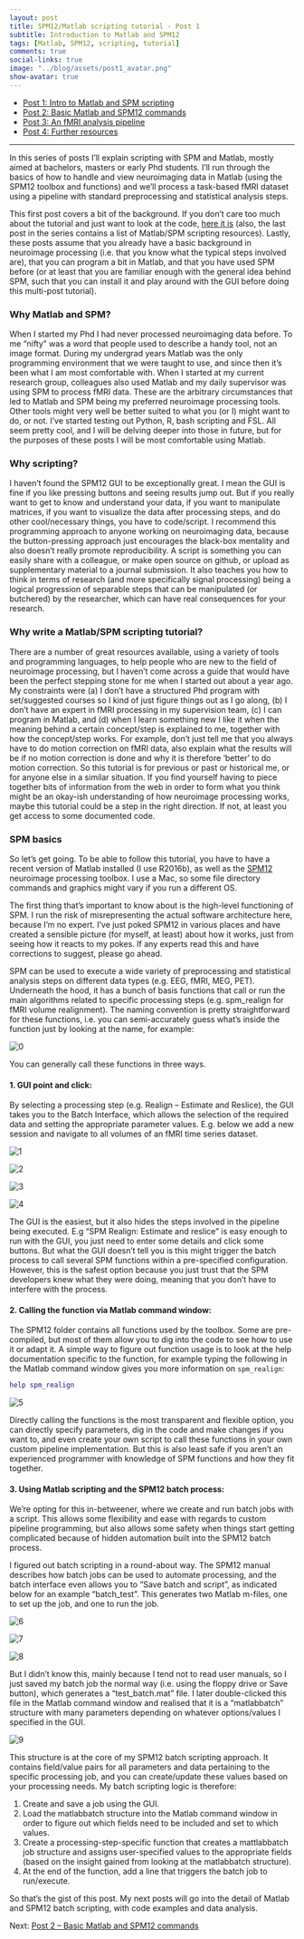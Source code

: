 ```yaml
---
layout: post
title: SPM12/Matlab scripting tutorial - Post 1
subtitle: Introduction to Matlab and SPM12
tags: [Matlab, SPM12, scripting, tutorial]
comments: true
social-links: true
image: "../blog/assets/post1_avatar.png"
show-avatar: true
---
```


- [Post 1: Intro to Matlab and SPM scripting]()
- [Post 2: Basic Matlab and SPM12 commands]()
- [Post 3: An fMRI analysis pipeline]()
- [Post 4: Further resources]()

---

In this series of posts I’ll explain scripting with SPM and Matlab, mostly aimed at bachelors, masters or early Phd students. I’ll run through the basics of how to handle and view neuroimaging data in Matlab (using the SPM12 toolbox and functions) and we’ll process a task-based fMRI dataset using a pipeline with standard preprocessing and statistical analysis steps.

This first post covers a bit of the background. If you don’t care too much about the tutorial and just want to look at the code, [here it is](https://github.com/jsheunis/matlab-spm-scripts-jsh/blob/master/spm_batchScriptingExample_jsh.m) (also, the last post in the series contains a list of Matlab/SPM scripting resources). Lastly, these posts assume that you already have a basic background in neuroimage processing (i.e. that you know what the typical steps involved are), that you can program a bit in Matlab, and that you have used SPM before (or at least that you are familiar enough with the general idea behind SPM, such that you can install it and play around with the GUI before doing this multi-post tutorial).

### Why Matlab and SPM?

When I started my Phd I had never processed neuroimaging data before. To me “nifty” was a word that people used to describe a handy tool, not an image format. During my undergrad years Matlab was the only programming environment that we were taught to use, and since then it’s been what I am most comfortable with. When I started at my current research group, colleagues also used Matlab and my daily supervisor was using SPM to process fMRI data. These are the arbitrary circumstances that led to Matlab and SPM being my preferred neuroimage processing tools. Other tools might very well be better suited to what you (or I) might want to do, or not. I’ve started testing out Python, R, bash scripting and FSL. All seem pretty cool, and I will be delving deeper into those in future, but for the purposes of these posts I will be most comfortable using Matlab.

### Why scripting?

I haven’t found the SPM12 GUI to be exceptionally great. I mean the GUI is fine if you like pressing buttons and seeing results jump out. But if you really want to get to know and understand your data, if you want to manipulate matrices, if you want to visualize the data after processing steps, and do other cool/necessary things, you have to code/script. I recommend this programming approach to anyone working on neuroimaging data, because the button-pressing approach just encourages the black-box mentality and also doesn’t really promote reproducibility. A script is something you can easily share with a colleague, or make open source on github, or upload as supplementary material to a journal submission. It also teaches you how to think in terms of research (and more specifically signal processing) being a logical progression of separable steps that can be manipulated (or butchered) by the researcher, which can have real consequences for your research.

### Why write a Matlab/SPM scripting tutorial?

There are a number of great resources available, using a variety of tools and programming languages, to help people who are new to the field of neuroimage processing, but I haven’t come across a guide that would have been the perfect stepping stone for me when I started out about a year ago. My constraints were (a) I don’t have a structured Phd program with set/suggested courses so I kind of just figure things out as I go along, (b) I don’t have an expert in fMRI processing in my supervision team, (c) I can program in Matlab, and (d) when I learn something new I like it when the meaning behind a certain concept/step is explained to me, together with how the concept/step works. For example, don’t just tell me that you always have to do motion correction on fMRI data, also explain what the results will be if no motion correction is done and why it is therefore ‘better’ to do motion correction. So this tutorial is for previous or past or historical me, or for anyone else in a similar situation. If you find yourself having to piece together bits of information from the web in order to form what you think might be an okay-ish understanding of how neuroimage processing works, maybe this tutorial could be a step in the right direction. If not, at least you get access to some documented code.

### SPM basics

So let’s get going. To be able to follow this tutorial, you have to have a recent version of Matlab installed (I use R2016b), as well as the [SPM12](https://www.fil.ion.ucl.ac.uk/spm/software/download/) neuroimage processing toolbox. I use a Mac, so some file directory commands and graphics might vary if you run a different OS.

The first thing that’s important to know about is the high-level functioning of SPM. I run the risk of misrepresenting the actual software architecture here, because I’m no expert. I’ve just poked SPM12 in various places and have created a sensible picture (for myself, at least) about how it works, just from seeing how it reacts to my pokes. If any experts read this and have corrections to suggest, please go ahead.

SPM can be used to execute a wide variety of preprocessing and statistical analysis steps on different data types (e.g. EEG, fMRI, MEG, PET). Underneath the hood, it has a bunch of basis functions that call or run the main algorithms related to specific processing steps (e.g. spm_realign for fMRI volume realignment). The naming convention is pretty straightforward for these functions, i.e. you can semi-accurately guess what’s inside the function just by looking at the name, for example:

![0](../blog/assets/0-functions.png)

You can generally call these functions in three ways.

#### 1. GUI point and click:

By selecting a processing step (e.g. Realign – Estimate and Reslice), the GUI takes you to the Batch Interface, which allows the selection of the required data and setting the appropriate parameter values. E.g. below we add a new session and navigate to all volumes of an fMRI time series dataset.

![1](../blog/assets/1-open-spm-1200x677.png)

![2](../blog/assets/2-select-relaign-1200x672.png)

![3](../blog/assets/3-select-new-session-1200x676.png)

![4](../blog/assets/4-add-data-1200x677.png)


The GUI is the easiest, but it also hides the steps involved in the pipeline being executed. E.g “SPM Realign: Estimate and reslice” is easy enough to run with the GUI, you just need to enter some details and click some buttons. But what the GUI doesn’t tell you is this might trigger the batch process to call several SPM functions within a pre-specified configuration. However, this is the safest option because you just trust that the SPM developers knew what they were doing, meaning that you don’t have to interfere with the process.

#### 2. Calling the function via Matlab command window:
The SPM12 folder contains all functions used by the toolbox. Some are pre-compiled, but most of them allow you to dig into the code to see how to use it or adapt it. A simple way to figure out function usage is to look at the help documentation specific to the function, for example typing the following in the Matlab command window gives you more information on `spm_realign`:

```matlab
help spm_realign
```

![5](../blog/assets/5-spm_realign-help-1200x629.png)

Directly calling the functions is the most transparent and flexible option, you can directly specify parameters, dig in the code and make changes if you want to, and even create your own script to call these functions in your own custom pipeline implementation. But this is also least safe if you aren’t an experienced programmer with knowledge of SPM functions and how they fit together.

#### 3. Using Matlab scripting and the SPM12 batch process:

We’re opting for this in-betweener, where we create and run batch jobs with a script. This allows some flexibility and ease with regards to custom pipeline programming, but also allows some safety when things start getting complicated because of hidden automation built into the SPM12 batch process.

I figured out batch scripting in a round-about way. The SPM12 manual describes how batch jobs can be used to automate processing, and the batch interface even allows you to “Save batch and script”, as indicated below for an example “batch_test”. This generates two Matlab m-files, one to set up the job, and one to run the job.

![6](../blog/assets/6-save-batch-and-script.png)

![7](../blog/assets/7-script-1200x675.png)

![8](../blog/assets/8-job-1200x676.png)


But I didn’t know this, mainly because I tend not to read user manuals, so I just saved my batch job the normal way (i.e. using the floppy drive or Save button), which generates a “test_batch.mat” file. I later double-clicked this file in the Matlab command window and realised that it is a “matlabbatch” structure with many parameters depending on whatever options/values I specified in the GUI.

![9](../blog/assets/9-matlabbatch-1200x675.png)

This structure is at the core of my SPM12 batch scripting approach. It contains field/value pairs for all parameters and data pertaining to the specific processing job, and you can create/update these values based on your processing needs. My batch scripting logic is therefore:

1. Create and save a job using the GUI.
2. Load the matlabbatch structure into the Matlab command window in order to figure out which fields need to be included and set to which values.
3. Create a processing-step-specific function that creates a mattlabbatch job structure and assigns user-specified values to the appropriate fields (based on the insight gained from looking at the matlabbatch structure).
4. At the end of the function, add a line that triggers the batch job to run/execute.

So that’s the gist of this post. My next posts will go into the detail of Matlab and SPM12 batch scripting, with code examples and data analysis.

Next: [Post 2 – Basic Matlab and SPM12 commands]()